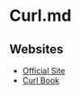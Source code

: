 # Curl.md

## Websites
* [Official Site](https://curl.se/)
* [Curl Book](https://everything.curl.dev/)
